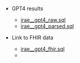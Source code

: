 * GPT4 results
  * [irae__gpt4_raw.sql](irae__gpt4_raw.sql)
  * [irae__gpt4_parsed.sql](irae__gpt4_parsed.sql)
  
* Link to FHIR data 
  * [irae__gpt4_fhir.sql](irae__gpt4_fhir.sql)
  * 


